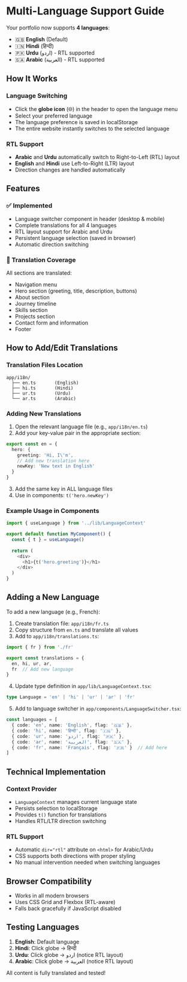 # Multi-Language Support Guide

Your portfolio now supports **4 languages**:
- 🇬🇧 **English** (Default)
- 🇮🇳 **Hindi** (हिन्दी)
- 🇵🇰 **Urdu** (اردو) - RTL supported
- 🇸🇦 **Arabic** (العربية) - RTL supported

## How It Works

### Language Switching
- Click the **globe icon** (🌐) in the header to open the language menu
- Select your preferred language
- The language preference is saved in localStorage
- The entire website instantly switches to the selected language

### RTL Support
- **Arabic** and **Urdu** automatically switch to Right-to-Left (RTL) layout
- **English** and **Hindi** use Left-to-Right (LTR) layout
- Direction changes are handled automatically

## Features

### ✅ Implemented
- Language switcher component in header (desktop & mobile)
- Complete translations for all 4 languages
- RTL layout support for Arabic and Urdu
- Persistent language selection (saved in browser)
- Automatic direction switching

### 📝 Translation Coverage
All sections are translated:
- Navigation menu
- Hero section (greeting, title, description, buttons)
- About section
- Journey timeline
- Skills section
- Projects section
- Contact form and information
- Footer

## How to Add/Edit Translations

### Translation Files Location
```
app/i18n/
  ├── en.ts       (English)
  ├── hi.ts       (Hindi)
  ├── ur.ts       (Urdu)
  └── ar.ts       (Arabic)
```

### Adding New Translations
1. Open the relevant language file (e.g., `app/i18n/en.ts`)
2. Add your key-value pair in the appropriate section:
```typescript
export const en = {
  hero: {
    greeting: 'Hi, I\'m',
    // Add new translation here
    newKey: 'New text in English'
  }
}
```
3. Add the same key in ALL language files
4. Use in components: `t('hero.newKey')`

### Example Usage in Components
```typescript
import { useLanguage } from '../lib/LanguageContext'

export default function MyComponent() {
  const { t } = useLanguage()
  
  return (
    <div>
      <h1>{t('hero.greeting')}</h1>
    </div>
  )
}
```

## Adding a New Language

To add a new language (e.g., French):

1. Create translation file: `app/i18n/fr.ts`
2. Copy structure from `en.ts` and translate all values
3. Add to `app/i18n/translations.ts`:
```typescript
import { fr } from './fr'

export const translations = {
  en, hi, ur, ar,
  fr  // Add new language
}
```
4. Update type definition in `app/lib/LanguageContext.tsx`:
```typescript
type Language = 'en' | 'hi' | 'ur' | 'ar' | 'fr'
```
5. Add to language switcher in `app/components/LanguageSwitcher.tsx`:
```typescript
const languages = [
  { code: 'en', name: 'English', flag: '🇬🇧' },
  { code: 'hi', name: 'हिन्दी', flag: '🇮🇳' },
  { code: 'ur', name: 'اردو', flag: '🇵🇰' },
  { code: 'ar', name: 'العربية', flag: '🇸🇦' },
  { code: 'fr', name: 'Français', flag: '🇫🇷' }  // Add here
]
```

## Technical Implementation

### Context Provider
- `LanguageContext` manages current language state
- Persists selection to localStorage
- Provides `t()` function for translations
- Handles RTL/LTR direction switching

### RTL Support
- Automatic `dir="rtl"` attribute on `<html>` for Arabic/Urdu
- CSS supports both directions with proper styling
- No manual intervention needed when switching languages

## Browser Compatibility
- Works in all modern browsers
- Uses CSS Grid and Flexbox (RTL-aware)
- Falls back gracefully if JavaScript disabled

## Testing Languages

1. **English**: Default language
2. **Hindi**: Click globe → हिन्दी
3. **Urdu**: Click globe → اردو (notice RTL layout)
4. **Arabic**: Click globe → العربية (notice RTL layout)

All content is fully translated and tested!
